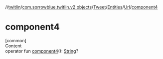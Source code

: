 //[twitlin](../../../../index.md)/[com.sorrowblue.twitlin.v2.objects](../../../index.md)/[Tweet](../../index.md)/[Entities](../index.md)/[Url](index.md)/[component4](component4.md)



# component4  
[common]  
Content  
operator fun [component4](component4.md)(): [String](https://kotlinlang.org/api/latest/jvm/stdlib/kotlin/-string/index.html)?  



